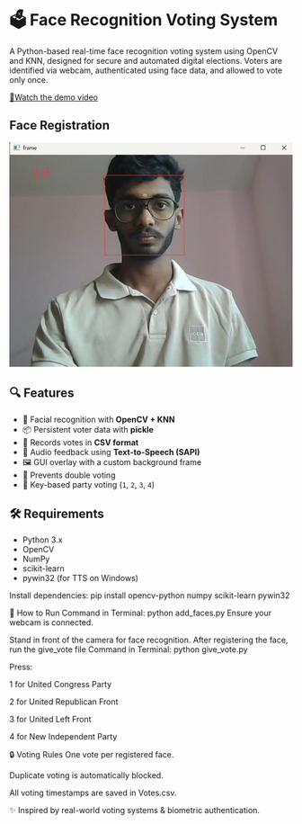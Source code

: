 # 🗳️ Face Recognition Voting System

A Python-based real-time face recognition voting system using OpenCV and KNN, designed for secure and automated digital elections. Voters are identified via webcam, authenticated using face data, and allowed to vote only once.

[🎥Watch the demo video](https://drive.google.com/file/d/1wem4cKyc_Bi9xwHK6Oq15UGAXCmAezp2/view?usp=sharing)


## Face Registration
![Face](voting1.png)

## 🔍 Features

- 🧠 Facial recognition with **OpenCV + KNN**
- 📦 Persistent voter data with **pickle**
- 📄 Records votes in **CSV format**
- 🎤 Audio feedback using **Text-to-Speech (SAPI)**
- 🖼️ GUI overlay with a custom background frame
- 🛑 Prevents double voting
- 🔘 Key-based party voting (`1`, `2`, `3`, `4`)

## 🛠️ Requirements

- Python 3.x
- OpenCV
- NumPy
- scikit-learn
- pywin32 (for TTS on Windows)

Install dependencies:
pip install opencv-python numpy scikit-learn pywin32


🚀 How to Run
Command in Terminal: python add_faces.py
Ensure your webcam is connected.

Stand in front of the camera for face recognition.
After registering the face, run the give_vote file
Command in Terminal: python give_vote.py

Press:

1 for United Congress Party

2 for United Republican Front

3 for United Left Front

4 for New Independent Party


🔒 Voting Rules
One vote per registered face.

Duplicate voting is automatically blocked.

All voting timestamps are saved in Votes.csv.


✨ Inspired by real-world voting systems & biometric authentication.

